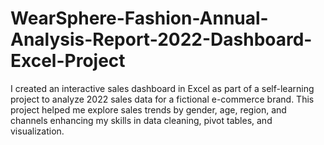 # WearSphere-Fashion-Annual-Analysis-Report-2022-Dashboard-Excel-Project
I created an interactive sales dashboard in Excel as part of a self-learning project to analyze 2022 sales data for a fictional e-commerce brand. This project helped me explore sales trends by gender, age, region, and channels enhancing my skills in data cleaning, pivot tables, and visualization.
